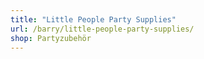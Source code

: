 ```yaml
---
title: "Little People Party Supplies"
url: /barry/little-people-party-supplies/
shop: Partyzubehör
---
```

